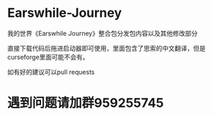 # Earswhile-Journey
我的世界《Earswhile Journey》整合包分发包内容以及其他修改部分

直接下载代码后拖进启动器即可使用，里面包含了思索的中文翻译，但是curseforge里面可能不会有。

如有好的建议可以pull requests

# 遇到问题请加群959255745
